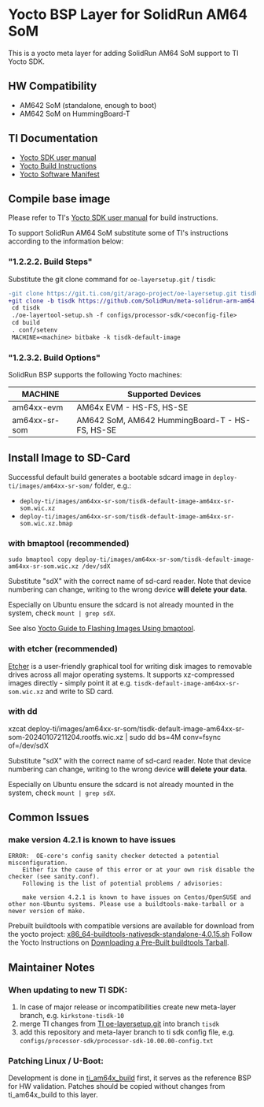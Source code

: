 # Yocto BSP Layer for SolidRun AM64 SoM

This is a yocto meta layer for adding SolidRun AM64 SoM support to TI Yocto SDK.

## HW Compatibility

- AM642 SoM (standalone, enough to boot)
- AM642 SoM on HummingBoard-T

## TI Documentation

- [Yocto SDK user manual](https://software-dl.ti.com/processor-sdk-linux/esd/AM64X/09_01_00_08/exports/docs/devices/AM64X/linux/Overview.html)
- [Yocto Build Instructions](https://software-dl.ti.com/processor-sdk-linux/esd/AM64X/09_01_00_08/exports/docs/linux/Overview_Building_the_SDK.html)
- [Yocto Software Manifest](https://dr-download.ti.com/software-development/software-development-kit-sdk/MD-yXgchBCk98/09.01.00.08/software_manifest_64_non_rt.htm)

## Compile base image

Please refer to TI's [Yocto SDK user manual](https://software-dl.ti.com/processor-sdk-linux/esd/AM64X/09_01_00_08/exports/docs/devices/AM64X/linux/Overview.html) for build instructions.

To support SolidRun AM64 SoM substitute some of TI's instructions according to the information below:

### "1.2.2.2. Build Steps"

Substitute the git clone command for `oe-layersetup.git` / `tisdk`:

```diff
-git clone https://git.ti.com/git/arago-project/oe-layersetup.git tisdk
+git clone -b tisdk https://github.com/SolidRun/meta-solidrun-arm-am64.git tisdk
 cd tisdk
 ./oe-layertool-setup.sh -f configs/processor-sdk/<oeconfig-file>
 cd build
 . conf/setenv
 MACHINE=<machine> bitbake -k tisdk-default-image
```

### "1.2.3.2. Build Options"

SolidRun BSP supports the following Yocto machines:

| MACHINE       | Supported Devices                              |
|---------------|------------------------------------------------|
| am64xx-evm    | AM64x EVM - HS-FS, HS-SE                       |
| am64xx-sr-som | AM642 SoM, AM642 HummingBoard-T - HS-FS, HS-SE |

## Install Image to SD-Card

Successful default build generates a bootable sdcard image in `deploy-ti/images/am64xx-sr-som/` folder, e.g.:
- `deploy-ti/images/am64xx-sr-som/tisdk-default-image-am64xx-sr-som.wic.xz`
- `deploy-ti/images/am64xx-sr-som/tisdk-default-image-am64xx-sr-som.wic.xz.bmap`

### with bmaptool (recommended)

    sudo bmaptool copy deploy-ti/images/am64xx-sr-som/tisdk-default-image-am64xx-sr-som.wic.xz /dev/sdX

Substitute "sdX" with the correct name of sd-card reader.
Note that device numbering can change, writing to the wrong device **will delete your data**.

Especially on Ubuntu ensure the sdcard is not already mounted in the system, check `mount | grep sdX`.

See also [Yocto Guide to Flashing Images Using bmaptool](https://docs.yoctoproject.org/dev/dev-manual/bmaptool.html#flashing-images-using-bmaptool).

### with etcher (recommended)

[Etcher](https://etcher.io/) is a user-friendly graphical tool for writing disk images to removable drives across all major operating systems.
It supports xz-compressed images directly - simply point it at e.g. `tisdk-default-image-am64xx-sr-som.wic.xz` and write to SD card.

### with dd

xzcat deploy-ti/images/am64xx-sr-som/tisdk-default-image-am64xx-sr-som-20240107211204.rootfs.wic.xz | sudo dd bs=4M conv=fsync of=/dev/sdX

Substitute "sdX" with the correct name of sd-card reader.
Note that device numbering can change, writing to the wrong device **will delete your data**.

Especially on Ubuntu ensure the sdcard is not already mounted in the system, check `mount | grep sdX`.

## Common Issues

### make version 4.2.1 is known to have issues

```
ERROR:  OE-core's config sanity checker detected a potential misconfiguration.
    Either fix the cause of this error or at your own risk disable the checker (see sanity.conf).
    Following is the list of potential problems / advisories:

    make version 4.2.1 is known to have issues on Centos/OpenSUSE and other non-Ubuntu systems. Please use a buildtools-make-tarball or a newer version of make.
```

Prebuilt buildtools with compatible versions are available for download from the yocto project: [x86_64-buildtools-nativesdk-standalone-4.0.15.sh](https://downloads.yoctoproject.org/releases/yocto/yocto-4.0.15/buildtools/x86_64-buildtools-nativesdk-standalone-4.0.15.sh)
Follow the Yocto Instructions on [Downloading a Pre-Built buildtools Tarball](https://www.rpsys.net/yocto-docs/ref-manual/ref-system-requirements.html#downloading-a-pre-built-buildtools-tarball).

## Maintainer Notes

### When updating to new TI SDK:

1. In case of major release or incompatibilities create new meta-layer branch, e.g. `kirkstone-tisdk-10`
2. merge TI changes from [TI oe-layersetup.git](https://git.ti.com/git/arago-project/oe-layersetup.git) into branch `tisdk`
3. add this repository and meta-layer branch to ti sdk config file, e.g. `configs/processor-sdk/processor-sdk-10.00.00-config.txt`

### Patching Linux / U-Boot:

Development is done in [ti_am64x_build](https://github.com/SolidRun/ti_am64x_build) first, it serves as the reference BSP for HW validation.
Patches should be copied without changes from ti_am64x_build to this layer.
